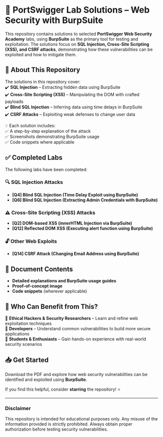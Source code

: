 # 🚀 PortSwigger Lab Solutions – Web Security with BurpSuite  

This repository contains solutions to selected **PortSwigger Web Security Academy** labs, using **BurpSuite** as the primary tool for testing and exploitation. The solutions focus on **SQL Injection, Cross-Site Scripting (XSS), and CSRF attacks**, demonstrating how these vulnerabilities can be exploited and how to mitigate them.  

## 📜 About This Repository  

The solutions in this repository cover:  
✔️ **SQL Injection** – Extracting hidden data using BurpSuite  
✔️ **Cross-Site Scripting (XSS)** – Manipulating the DOM with crafted payloads  
✔️ **Blind SQL Injection** – Inferring data using time delays in BurpSuite  
✔️ **CSRF Attacks** – Exploiting weak defenses to change user data  

💡 Each solution includes:  
✅ A step-by-step explanation of the attack  
✅ Screenshots demonstrating BurpSuite usage  
✅ Code snippets where applicable  

## ✅ Completed Labs  

The following labs have been completed:  

### 🔍 SQL Injection Attacks  
- **[Q4] Blind SQL Injection (Time Delay Exploit using BurpSuite)**  
- **[Q6] Blind SQL Injection (Extracting Admin Credentials with BurpSuite)**  

### ⚠️ Cross-Site Scripting (XSS) Attacks  
- **[Q2] DOM-based XSS (innerHTML Injection via BurpSuite)**  
- **[Q12] Reflected DOM XSS (Executing alert function using BurpSuite)**  

### 🔓 Other Web Exploits  
- **[Q14] CSRF Attack (Changing Email Address using BurpSuite)**  

## 📂 Document Contents  

- **Detailed explanations and BurpSuite usage guides**  
- **Proof-of-concept image**
- **Code snippets** (wherever applicable)  

## 🎯 Who Can Benefit from This?  

🔹 **Ethical Hackers & Security Researchers** – Learn and refine web exploitation techniques  
🔹 **Developers** – Understand common vulnerabilities to build more secure applications  
🔹 **Students & Enthusiasts** – Gain hands-on experience with real-world security scenarios  

## 📥 Get Started  

Download the PDF and explore how web security vulnerabilities can be identified and exploited using **BurpSuite**.  

If you find this helpful, consider **starring** the repository! ⭐  

---

### Disclaimer  
This repository is intended for educational purposes only. Any misuse of the information provided is strictly prohibited. Always obtain proper authorization before testing security vulnerabilities.  

